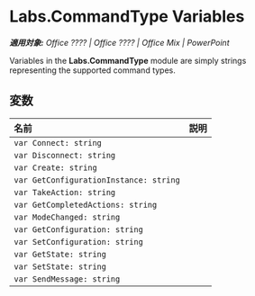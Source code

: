 
# Labs.CommandType Variables

 _**適用対象:** Office ???? | Office ???? | Office Mix | PowerPoint_

Variables in the  **Labs.CommandType** module are simply strings representing the supported command types.

## 変数


|**名前**|**説明**|
|:-----|:-----|
| `var Connect: string`||
| `var Disconnect: string`||
| `var Create: string`||
| `var GetConfigurationInstance: string`||
| `var TakeAction: string`||
| `var GetCompletedActions: string`||
| `var ModeChanged: string`||
| `var GetConfiguration: string`||
| `var SetConfiguration: string`||
| `var GetState: string`||
| `var SetState: string`||
| `var SendMessage: string`||
